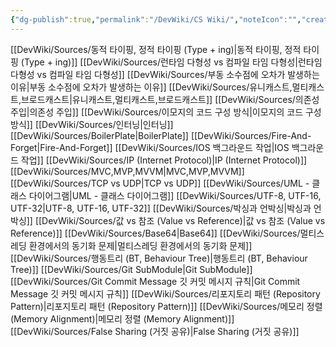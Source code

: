```yaml
---
{"dg-publish":true,"permalink":"/DevWiki/CS Wiki/","noteIcon":"","created":"2024-12-21T18:04:35.000+09:00","updated":"2025-07-19T23:32:41.000+09:00"}
---
```


[[DevWiki/Sources/동적 타이핑, 정적 타이핑 (Type + ing)\|동적 타이핑, 정적 타이핑 (Type + ing)]]
[[DevWiki/Sources/런타임 다형성 vs 컴파일 타임 다형성\|런타임 다형성 vs 컴파일 타임 다형성]]
[[DevWiki/Sources/부동 소수점에 오차가 발생하는 이유\|부동 소수점에 오차가 발생하는 이유]]
[[DevWiki/Sources/유니캐스트,멀티캐스트,브로드캐스트\|유니캐스트,멀티캐스트,브로드캐스트]]
[[DevWiki/Sources/의존성 주입\|의존성 주입]]
[[DevWiki/Sources/이모지의 코드 구성 방식\|이모지의 코드 구성 방식]]
[[DevWiki/Sources/인터닝\|인터닝]]
[[DevWiki/Sources/BoilerPlate\|BoilerPlate]]
[[DevWiki/Sources/Fire-And-Forget\|Fire-And-Forget]]
[[DevWiki/Sources/IOS 백그라운드 작업\|IOS 백그라운드 작업]]
[[DevWiki/Sources/IP (Internet Protocol)\|IP (Internet Protocol)]]
[[DevWiki/Sources/MVC,MVP,MVVM\|MVC,MVP,MVVM]]
[[DevWiki/Sources/TCP vs UDP\|TCP vs UDP]]
[[DevWiki/Sources/UML - 클래스 다이어그램\|UML - 클래스 다이어그램]]
[[DevWiki/Sources/UTF-8, UTF-16, UTF-32\|UTF-8, UTF-16, UTF-32]]
[[DevWiki/Sources/박싱과 언박싱\|박싱과 언박싱]]
[[DevWiki/Sources/값 vs 참조 (Value vs Reference)\|값 vs 참조 (Value vs Reference)]]
[[DevWiki/Sources/Base64\|Base64]]
[[DevWiki/Sources/멀티스레딩 환경에서의 동기화 문제\|멀티스레딩 환경에서의 동기화 문제]]
[[DevWiki/Sources/행동트리 (BT, Behaviour Tree)\|행동트리 (BT, Behaviour Tree)]]
[[DevWiki/Sources/Git SubModule\|Git SubModule]]
[[DevWiki/Sources/Git Commit Message 깃 커밋 메시지 규칙\|Git Commit Message 깃 커밋 메시지 규칙]]
[[DevWiki/Sources/리포지토리 패턴 (Repository Pattern)\|리포지토리 패턴 (Repository Pattern)]]
[[DevWiki/Sources/메모리 정렬 (Memory Alignment)\|메모리 정렬 (Memory Alignment)]]
[[DevWiki/Sources/False Sharing (거짓 공유)\|False Sharing (거짓 공유)]]